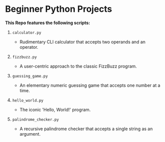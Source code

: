 # Beginner Python Projects

**This Repo features the following scripts:**

1. `calculator.py`
    - Rudimentary CLI calculator that accepts two operands and an operator.

2. `fizzbuzz.py`
    - A user-centric approach to the classic FizzBuzz program.

3. `guessing_game.py`
    - An elementary numeric guessing game that accepts one number at a time.

4. `hello_world.py`
    - The iconic 'Hello, World!' program.

5. `palindrome_checker.py`
    - A recursive palindrome checker that accepts a single string as an argument.
